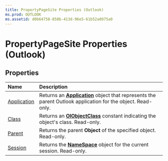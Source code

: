```yaml
---
title: PropertyPageSite Properties (Outlook)
ms.prod: OUTLOOK
ms.assetid: d0b64758-850b-413d-96e5-61b52a0975a0
---
```



# PropertyPageSite Properties (Outlook)

## Properties



|**Name**|**Description**|
|:-----|:-----|
|[Application](propertypagesite-application-property-outlook.md)|Returns an  **[Application](application-object-outlook.md)** object that represents the parent Outlook application for the object. Read-only.|
|[Class](propertypagesite-class-property-outlook.md)|Returns an  **[OlObjectClass](olobjectclass-enumeration-outlook.md)** constant indicating the object's class. Read-only.|
|[Parent](propertypagesite-parent-property-outlook.md)|Returns the parent  **Object** of the specified object. Read-only.|
|[Session](propertypagesite-session-property-outlook.md)|Returns the  **[NameSpace](namespace-object-outlook.md)** object for the current session. Read-only.|


